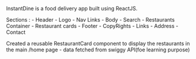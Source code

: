 InstantDine is a food delivery app built using ReactJS.

Sections :
    - Header
        - Logo
        - Nav Links
    - Body
        - Search
        - Restaurants Container
            - Restaurant cards
    - Footer
        - CopyRights
        - Links
        - Address
        - Contact

Created a reusable RestaurantCard component to display the restaurants in the main /home page - data fetched from swiggy API(foe learning purpose)